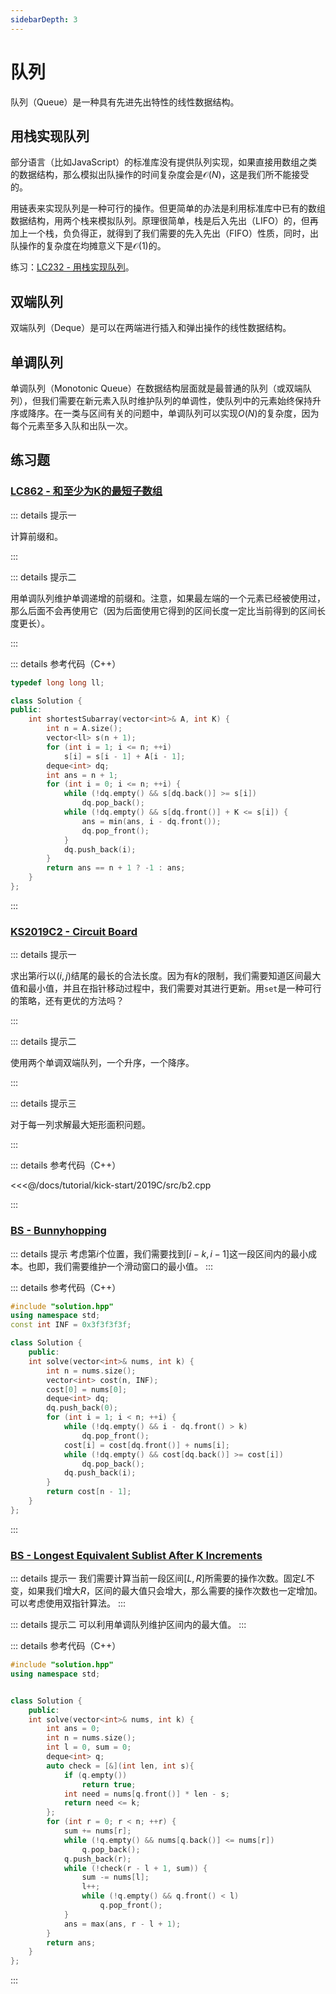 ```yaml
---
sidebarDepth: 3
---
```


# 队列

队列（Queue）是一种具有先进先出特性的线性数据结构。

## 用栈实现队列

部分语言（比如JavaScript）的标准库没有提供队列实现，如果直接用数组之类的数据结构，那么模拟出队操作的时间复杂度会是$\mathcal{O}(N)$，这是我们所不能接受的。

用链表来实现队列是一种可行的操作。但更简单的办法是利用标准库中已有的数组数据结构，用两个栈来模拟队列。原理很简单，栈是后入先出（LIFO）的，但再加上一个栈，负负得正，就得到了我们需要的先入先出（FIFO）性质，同时，出队操作的复杂度在均摊意义下是$\mathcal{O}(1)$的。

练习：[LC232 - 用栈实现队列](https://leetcode.cn/problems/implement-queue-using-stacks/)。

## 双端队列

双端队列（Deque）是可以在两端进行插入和弹出操作的线性数据结构。

## 单调队列

单调队列（Monotonic Queue）在数据结构层面就是最普通的队列（或双端队列），但我们需要在新元素入队时维护队列的单调性，使队列中的元素始终保持升序或降序。在一类与区间有关的问题中，单调队列可以实现$O(N)$的复杂度，因为每个元素至多入队和出队一次。

## 练习题

### [LC862 - 和至少为K的最短子数组](https://leetcode.cn/problems/shortest-subarray-with-sum-at-least-k/)

::: details 提示一

计算前缀和。

:::

::: details 提示二

用单调队列维护单调递增的前缀和。注意，如果最左端的一个元素已经被使用过，那么后面不会再使用它（因为后面使用它得到的区间长度一定比当前得到的区间长度更长）。

:::

::: details 参考代码（C++）

```cpp
typedef long long ll;

class Solution {
public:
    int shortestSubarray(vector<int>& A, int K) {
        int n = A.size();
        vector<ll> s(n + 1);
        for (int i = 1; i <= n; ++i)
            s[i] = s[i - 1] + A[i - 1];
        deque<int> dq;
        int ans = n + 1;
        for (int i = 0; i <= n; ++i) {
            while (!dq.empty() && s[dq.back()] >= s[i])
                dq.pop_back();
            while (!dq.empty() && s[dq.front()] + K <= s[i]) {
                ans = min(ans, i - dq.front());
                dq.pop_front();
            }
            dq.push_back(i);
        }
        return ans == n + 1 ? -1 : ans;
    }
};
```

:::

### [KS2019C2 - Circuit Board](https://codingcompetitions.withgoogle.com/kickstart/round/0000000000050ff2/0000000000150aae)

::: details 提示一

求出第$i$行以$(i,j)$结尾的最长的合法长度。因为有$k$的限制，我们需要知道区间最大值和最小值，并且在指针移动过程中，我们需要对其进行更新。用`set`是一种可行的策略，还有更优的方法吗？

:::

::: details 提示二

使用两个单调双端队列，一个升序，一个降序。

:::

::: details 提示三

对于每一列求解最大矩形面积问题。

:::

::: details 参考代码（C++）

<<<@/docs/tutorial/kick-start/2019C/src/b2.cpp

:::

### [BS - Bunnyhopping](https://binarysearch.com/problems/Bunnyhopping)

::: details 提示
考虑第$i$个位置，我们需要找到$[i-k,i-1]$这一段区间内的最小成本。也即，我们需要维护一个滑动窗口的最小值。
:::

::: details 参考代码（C++）

```cpp
#include "solution.hpp"
using namespace std;
const int INF = 0x3f3f3f3f;

class Solution {
    public:
    int solve(vector<int>& nums, int k) {
        int n = nums.size();
        vector<int> cost(n, INF);
        cost[0] = nums[0];
        deque<int> dq;
        dq.push_back(0);
        for (int i = 1; i < n; ++i) {
            while (!dq.empty() && i - dq.front() > k)
                dq.pop_front();
            cost[i] = cost[dq.front()] + nums[i];
            while (!dq.empty() && cost[dq.back()] >= cost[i])
                dq.pop_back();
            dq.push_back(i);
        }
        return cost[n - 1];
    }
};
```

:::

### [BS - Longest Equivalent Sublist After K Increments](https://binarysearch.io/problems/Longest-Equivalent-Sublist-After-K-Increments)

::: details 提示一
我们需要计算当前一段区间$[L,R]$所需要的操作次数。固定$L$不变，如果我们增大$R$，区间的最大值只会增大，那么需要的操作次数也一定增加。可以考虑使用双指针算法。
:::

::: details 提示二
可以利用单调队列维护区间内的最大值。
:::

::: details 参考代码（C++）

```cpp
#include "solution.hpp"
using namespace std;


class Solution {
    public:
    int solve(vector<int>& nums, int k) {
        int ans = 0;
        int n = nums.size();
        int l = 0, sum = 0;
        deque<int> q;
        auto check = [&](int len, int s){
            if (q.empty())
                return true;
            int need = nums[q.front()] * len - s;
            return need <= k;
        };
        for (int r = 0; r < n; ++r) {
            sum += nums[r];
            while (!q.empty() && nums[q.back()] <= nums[r])
                q.pop_back();
            q.push_back(r);
            while (!check(r - l + 1, sum)) {
                sum -= nums[l];
                l++;
                while (!q.empty() && q.front() < l)
                    q.pop_front();
            }
            ans = max(ans, r - l + 1);
        }
        return ans;
    }
};
```

:::

<Utterances />
